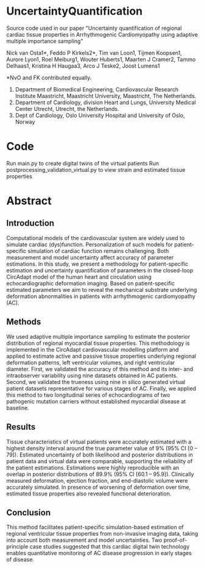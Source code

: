 # UncertaintyQuantification
Source code used in our paper "Uncertainty quantification of regional cardiac tissue properties in Arrhythmogenic Cardiomyopathy using adaptive multiple importance sampling"

Nick van Osta1*, Feddo P Kirkels2*, Tim van Loon1, Tijmen Koopsen1, Aurore Lyon1, Roel Meiburg1, Wouter Huberts1, Maarten J Cramer2, Tammo Delhaas1, Kristina H Haugaa3, Arco J Teske2, Joost Lumens1

*NvO and FK contributed equally.

1. Department of Biomedical Engineering, Cardiovascular Research Institute Maastricht, Maastricht University, Maastricht, The Netherlands.
2. Department of Cardiology, division Heart and Lungs, University Medical Center Utrecht, Utrecht, the Netherlands.
3. Dept of Cardiology, Oslo University Hospital and University of Oslo, Norway

# Code 
Run main.py to create digital twins of the virtual patients
Run postprocessing_validation_virtual.py to view strain and estimated tissue properties

# Abstract

## Introduction

Computational models of the cardiovascular system are widely used to simulate cardiac (dys)function. Personalization of such models for patient-specific simulation of cardiac function remains challenging. Both measurement and model uncertainty affect accuracy of parameter estimations. In this study, we present a methodology for patient-specific estimation and uncertainty quantification of parameters in the closed-loop CircAdapt model of the human heart and circulation using echocardiographic deformation imaging. Based on patient-specific estimated parameters we aim to reveal the mechanical substrate underlying deformation abnormalities in patients with arrhythmogenic cardiomyopathy (AC). 

## Methods 

We used adaptive multiple importance sampling to estimate the posterior distribution of regional myocardial tissue properties. This methodology is implemented in the CircAdapt cardiovascular modelling platform and applied to estimate active and passive tissue properties underlying regional deformation patterns, left ventricular volumes, and right ventricular diameter. First, we validated the accuracy of this method and its inter- and intraobserver variability using nine datasets obtained in AC patients. Second, we validated the trueness using nine in silico generated virtual patient datasets representative for various stages of AC. Finally, we applied this method to two longitudinal series of echocardiograms of two pathogenic mutation carriers without established myocardial disease at baseline. 
## Results
Tissue characteristics of virtual patients were accurately estimated with a highest density interval around the true parameter value of 9% (95% CI [0 – 79]). Estimated uncertainty of both likelihood and posterior distributions in patient data and virtual data were comparable, supporting the reliability of the patient estimations. Estimations were highly reproducible with an overlap in posterior distributions of 89.9% (95% CI [60.1 – 95.9]). Clinically measured deformation, ejection fraction, and end-diastolic volume were accurately simulated. In presence of worsening of deformation over time, estimated tissue properties also revealed functional deterioration.
## Conclusion
This method facilitates patient-specific simulation-based estimation of regional ventricular tissue properties from non-invasive imaging data, taking into account both measurement and model uncertainties. Two proof-of-principle case studies suggested that this cardiac digital twin technology enables quantitative monitoring of AC disease progression in early stages of disease.
